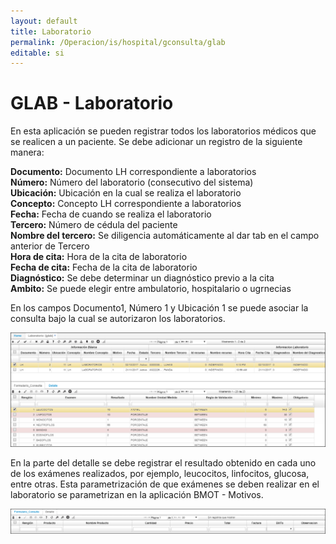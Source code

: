 ```yaml
---
layout: default
title: Laboratorio
permalink: /Operacion/is/hospital/gconsulta/glab
editable: si
---
```


# GLAB - Laboratorio

En esta aplicación se pueden registrar todos los laboratorios médicos que se realicen a un paciente. Se debe adicionar un registro de la siguiente manera:

**Documento:** Documento LH correspondiente a laboratorios  
**Número:** Número del laboratorio (consecutivo del sistema)  
**Ubicación:** Ubicación en la cual se realiza el laboratorio  
**Concepto:** Concepto LH correspondiente a laboratorios  
**Fecha:** Fecha de cuando se realiza el laboratorio  
**Tercero:** Número de cédula del paciente  
**Nombre del tercero:** Se diligencia automáticamente al dar tab en el campo anterior de Tercero    
**Hora de cita:** Hora de la cita de laboratorio  
**Fecha de cita:** Fecha de la cita de laboratorio  
**Diagnóstico:** Se debe determinar un diagnóstico previo a la cita  
**Ambito:** Se puede elegir entre ambulatorio, hospitalario o ugrnecias  

En los campos Documento1, Número 1 y Ubicación 1 se puede asociar la consulta bajo la cual se autorizaron los laboratorios.

![](laboratorios.png)

En la parte del detalle se debe registrar el resultado obtenido en cada uno de los exámenes realizados, por ejemplo, leucocitos, linfocitos, glucosa, entre otras. Esta parametrización de que exámenes se deben realizar en el laboratorio se parametrizan en la aplicación BMOT - Motivos.

![](detallelaboratorios.png)

